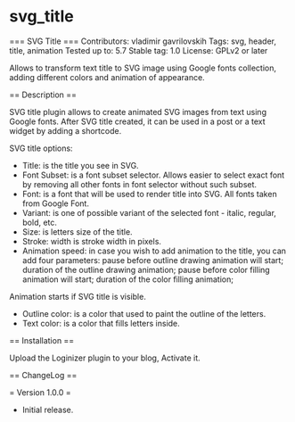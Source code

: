 # svg_title
=== SVG Title ===
Contributors: vladimir gavrilovskih
Tags: svg, header, title, animation
Tested up to: 5.7
Stable tag: 1.0
License: GPLv2 or later

Allows to transform text title to SVG image using Google fonts collection, adding different colors and animation of appearance.

== Description ==

SVG title plugin allows to create animated SVG images from text using Google fonts. After SVG title created, it can be used in a post or a text widget by adding a shortcode.

SVG title options:

 * Title: is the title you see in SVG.
 * Font Subset: is a font subset selector. Allows easier to select exact font by removing all other fonts in font selector without such subset.
 * Font: is a font that will be used to render title into SVG. All fonts taken from Google Font.
 * Variant: is one of possible variant of the selected font - italic, regular, bold, etc.
 * Size: is letters size of the title.
 * Stroke: width is stroke width in pixels.
 * Animation speed: in case you wish to add animation to the title, you can add four parameters:
	pause before outline drawing animation will start;
	duration of the outline drawing animation;
	pause before color filling animation will start;
	duration of the color filling animation;

Animation starts if SVG title is visible.

 * Outline color: is a color that used to paint the outline of the letters.
 * Text color: is a color that fills letters inside.

== Installation ==

Upload the Loginizer plugin to your blog, Activate it.

== ChangeLog ==

= Version 1.0.0 =

* Initial release.
